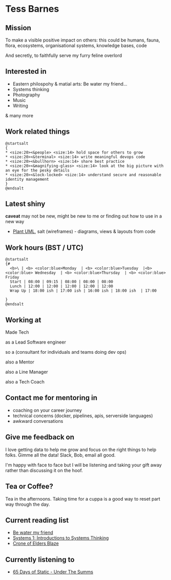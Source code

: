 # Tess Barnes

## Mission

To make a visible positive impact on others: this could be humans, fauna, flora, ecosystems, organisational systems, knowledge bases, code 

And secretly, to faithfully serve my furry feline overlord

## Interested in

- Eastern philospohy & matial arts: Be water my friend...
- Systems thinking
- Photography
- Music
- Writing

& many more

## Work related things
```plantuml
@startsalt
{
* <size:20><&people> <size:14> hold space for others to grow
* <size:20><&terminal> <size:14> write meaningful devops code
* <size:20><&bullhorn> <size:14> share best practice
* <size:20><&magnifying-glass> <size:14> look at the big picture with an eye for the pesky details
* <size:20><&lock-locked> <size:14> understand secure and reasonable identity management
}
@endsalt
```

## Latest shiny
**caveat** may not be new, might be new to me or finding out how to use in a new way

- [Plant UML](https://plantuml.com/salt), salt (wireframes) - diagrams, views & layouts from code

## Work hours (BST / UTC)

```plantuml
@startsalt
{#
  <b>\ | <b> <color:blue>Monday  | <b> <color:blue>Tuesday  |<b> <color:blue> Wednesday  | <b> <color:blue>Thursday  | <b> <color:blue> Friday 
  Start | 08:00 | 09:15 | 08:00 | 08:00 | 08:00
  Lunch | 12:00 | 12:00 | 12:00 | 12:00 | 12:00
  Wrap Up | 18:00 ish | 17:00 ish | 16:00 ish | 18:00 ish  | 17:00 

}
@endsalt
```

## Working at
Made Tech

as a Lead Software engineer 

so a (consultant for individuals and teams doing dev ops)

also a Mentor

also a Line Manager

also a Tech Coach

## Contact me for mentoring in
- coaching on your career journey
- technical concerns (docker, pipelines, apis, serverside languages)
- awkward conversations

## Give me feedback on
I love getting data to help me grow and focus on the right things to help folks. Gimme all the data! Slack, Bob, email all good. 

I'm happy with face to face but I will be listening and taking your gift away rather than discussing it on the hoof.

## Tea or Coffee?
Tea in the afternoons. Taking time for a cuppa is a good way to reset part way through the day.

## Current reading list
- [Be water my friend](https://www.goodreads.com/book/show/49247089-be-water-my-friend?ref=nav_sb_ss_1_8)
- [Systems 1: Introductions to Systems Thinking](https://www.goodreads.com/book/show/56676873-systems-1?ref=nav_sb_ss_1_14)
- [Crone of Elders Blaze](https://www.goodreads.com/book/show/202410491-the-crone-of-elders-blaze?ref=nav_sb_ss_4_9)

## Currently listening to
- [65 Days of Static - Under The Summs](https://www.65daysofstatic.com/under-the-summs-streaming-now-2/) 

